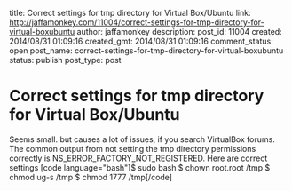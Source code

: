 title: Correct settings for tmp directory for Virtual Box/Ubuntu
link: http://jaffamonkey.com/11004/correct-settings-for-tmp-directory-for-virtual-boxubuntu
author: jaffamonkey
description: 
post_id: 11004
created: 2014/08/31 01:09:16
created_gmt: 2014/08/31 01:09:16
comment_status: open
post_name: correct-settings-for-tmp-directory-for-virtual-boxubuntu
status: publish
post_type: post

# Correct settings for tmp directory for Virtual Box/Ubuntu

Seems small. but causes a lot of issues, if you search VirtualBox forums. The common output from not setting the tmp directory permissions correctly is NS_ERROR_FACTORY_NOT_REGISTERED. Here are correct settings [code language="bash"]$ sudo bash $ chown root.root /tmp $ chmod ug-s /tmp $ chmod 1777 /tmp[/code]